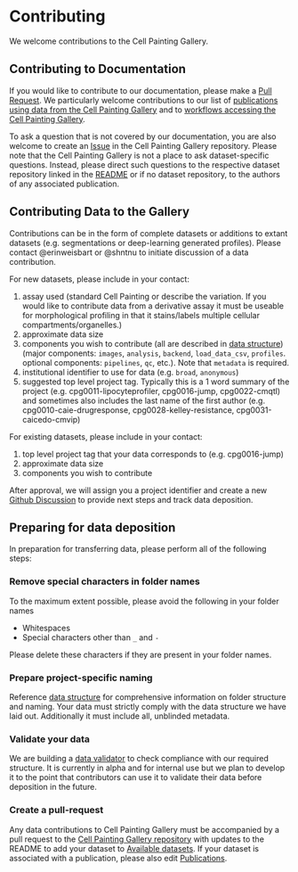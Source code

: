 # Contributing

We welcome contributions to the Cell Painting Gallery.

## Contributing to Documentation

If you would like to contribute to our documentation, please make a [Pull Request](https://github.com/broadinstitute/cellpainting-gallery/pulls).
We particularly welcome contributions to our list of [publications using data from the Cell Painting Gallery](publications.md) and to [workflows accessing the Cell Painting Gallery](workflows.md).

To ask a question that is not covered by our documentation, you are also welcome to create an [Issue](https://github.com/broadinstitute/cellpainting-gallery/issues) in the Cell Painting Gallery repository.
Please note that the Cell Painting Gallery is not a place to ask dataset-specific questions.
Instead, please direct such questions to the respective dataset repository linked in the [README](https://github.com/broadinstitute/cellpainting-gallery/README.md) or if no dataset repository, to the authors of any associated publication.

## Contributing Data to the Gallery

Contributions can be in the form of complete datasets or additions to extant datasets (e.g. segmentations or deep-learning generated profiles).
Please contact @erinweisbart or @shntnu to initiate discussion of a data contribution.

For new datasets, please include in your contact:

1) assay used (standard Cell Painting or describe the variation. If you would like to contribute data from a derivative assay it must be useable for morphological profiling in that it stains/labels multiple cellular compartments/organelles.)
2) approximate data size
3) components you wish to contribute (all are described in [data structure](https://broadinstitute.github.io/cellpainting-gallery/data_structure.html)) (major components: `images`, `analysis`, `backend`, `load_data_csv`, `profiles`. optional components: `pipelines`, `qc`, etc.). Note that `metadata` is required.
4) institutional identifier to use for data (e.g. `broad`, `anonymous`)
5) suggested top level project tag. Typically this is a 1 word summary of the project (e.g. cpg0011-lipocyteprofiler, cpg0016-jump, cpg0022-cmqtl) and sometimes also includes the last name of the first author (e.g. cpg0010-caie-drugresponse, cpg0028-kelley-resistance, cpg0031-caicedo-cmvip)

For existing datasets, please include in your contact:

1) top level project tag that your data corresponds to (e.g. cpg0016-jump)
2) approximate data size
3) components you wish to contribute

After approval, we will assign you a project identifier and create a new [Github Discussion](https://github.com/broadinstitute/cellpainting-gallery/discussions) to provide next steps and track data deposition.

## Preparing for data deposition

In preparation for transferring data, please perform all of the following steps:

### Remove special characters in folder names

To the maximum extent possible, please avoid the following in your folder names

- Whitespaces
- Special characters other than `_` and `-`

Please delete these characters if they are present in your folder names.

### Prepare project-specific naming

Reference [data structure](data_structure.md) for comprehensive information on folder structure and naming.
Your data must strictly comply with the data structure we have laid out.
Additionally it must include all, unblinded metadata.

### Validate your data

We are building a [data validator](http://github.com/broadinstitute/cpg/cpgdata) to check compliance with our required structure.
It is currently in alpha and for internal use but we plan to develop it to the point that contributors can use it to validate their data before deposition in the future.

### Create a pull-request

Any data contributions to Cell Painting Gallery must be accompanied by a pull request to the [Cell Painting Gallery repository](https://github.com/broadinstitute/cellpainting-gallery/) with updates to the README to add your dataset to [Available datasets](https://github.com/broadinstitute/cellpainting-gallery/README.md).
If your dataset is associated with a publication, please also edit [Publications](https://github.com/broadinstitute/cellpainting-gallery/docs/publications.md).
